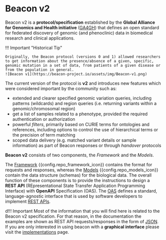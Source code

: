 # Beacon v2

Beacon v2 is a **protocol/specification** established by the **Global Alliance for Genomics and Health initiative** ([GA4GH](https://www.ga4gh.org)) that defines an open standard for federated discovery of genomic (and phenoclinic) data in biomedical research and clinical applications. 

!!! Important "Historical Tip"

    Originally, the Beacon protocol (versions 0 and 1) allowed researchers to get information about the presence/absence of a given, specific, genomic mutation in a set of data, from patients of a given disease or from the population in general.
    ![Beacon v1](https://beacon-project.io/assets/img/Beacon-v1.png)

The current version of the protocol is **v2** and introduces new features which were considered important by the community such as:

* extended and clearer specified genomic variation queries, including patterns (wildcards) and region queries (i.e. returning variants within a genomic/chromosomal region)
* get a list of samples related to a phenotype, provided the required authentication or authorization
* powerful _filters_, primarily based on CURIE terms for ontologies and references, including options to control the use of hierarchical terms or the precision of term matching
* scoped data delivery (e.g. matched variant details or sample information) as part of Beacon responses or through _handover_ protocols

**Beacon v2** consists of two components, the _Framework_ and the _Models_. 

The [Framework](framework.md) {{config.repo_framework_icon}} contains the format for requests and responses, whereas the [Models](framework.md) {{config.repo_models_icon}} contain the data structure (schemas) for the biological data. The overall function of these components is to provide the instructions to design a **REST API** (REpresentational State Transfer Application Programming Interface) with **OpenAPI** Specification (OAS). The [OAS](https://swagger.io/resources/open-api)  defines a standard, language-agnostic interface that is used by software developers to implement [REST APIs](https://en.wikipedia.org/wiki/Overview_of_RESTful_API_Description_Languages). 


d!!! Important
    Most of the information that you will find here is related to the Beacon v2 specification. For that reason, in the documentation the examples are shown as REST API requests/responses in the form of [JSON](https://www.json.org/json-en.html). If you are only interested in using beacon with a **graphical interface** please visit the [implementations](implementations-options.md) page. 
